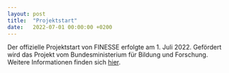 ```yaml
---
layout: post
title:  "Projektstart"
date:   2022-07-01 00:00:00 +0200
---
```


Der offizielle Projektstart von FINESSE erfolgte am 1. Juli 2022.
Gefördert wird das Projekt vom Bundesministerium für Bildung und Forschung.
Weitere Informationen finden sich [hier](https://www.forschung-it-sicherheit-kommunikationssysteme.de/projekte/finesse).
